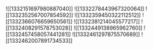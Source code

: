 ![[1332151697980887040]]
![[1332278443967320064]]
![[1332352567007854592]]
![[1332359450322112512]]
![[1332366076659650561]]
![[1332381214045577217]]
![[1332408291578753028]]
![[1332449138965962760]]
![[1332457458057441281]]
![[1332461297875570689]]
![[1332462007891734533]]
